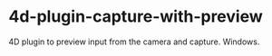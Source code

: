 4d-plugin-capture-with-preview
==============================

4D plugin to preview input from the camera and capture. Windows.